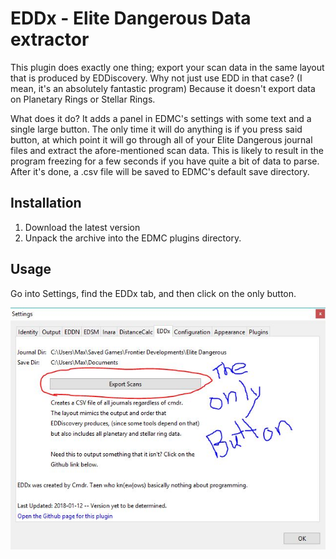 # EDDx - Elite Dangerous Data extractor

This plugin does exactly one thing; export your scan data in the same layout that is produced by EDDiscovery. Why not just use EDD in that case? (I mean, it's an absolutely fantastic program) Because it doesn't export data on Planetary Rings or Stellar Rings. 

What does it do? It adds a panel in EDMC's settings with some text and a single large button. The only time it will do anything is if you press said button, at which point it will go through all of your Elite Dangerous journal files and extract the afore-mentioned scan data. This is likely to result in the program freezing for a few seconds if you have quite a bit of data to parse. After it's done, a .csv file will be saved to EDMC's default save directory.  

## Installation

1. Download the latest version 
2. Unpack the archive into the EDMC plugins directory.

## Usage

Go into Settings, find the EDDx tab, and then click on the only button. 

![Screenshot](images/EDDx-instructions.JPG)
